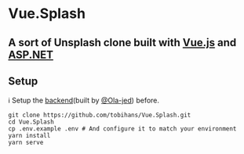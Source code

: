 # Vue.Splash

## A sort of Unsplash clone built with [Vue.js](https://vuejs.org) and [ASP.NET](https://dotnet.microsoft.com/apps/aspnet)


## Setup
ℹ️ Setup the [backend](https://github.com/Ola-jed/Vue.Splash-API.git)(built by [@Ola-jed](https://github.com/Ola-jed)) before.

```
git clone https://github.com/tobihans/Vue.Splash.git
cd Vue.Splash
cp .env.example .env # And configure it to match your environment
yarn install
yarn serve
```
